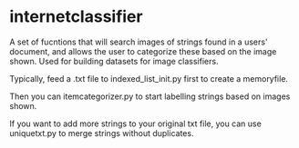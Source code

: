 # internetclassifier
A set of fucntions that will search images of strings found in a users' document, and allows the user to categorize these based on the image shown. 
Used for building datasets for image classifiers.

Typically, feed a .txt file to indexed_list_init.py first to create a memoryfile.

Then you can itemcategorizer.py to start labelling strings based on images shown. 

If you want to add more strings to your original txt file, you can use uniquetxt.py to merge strings without duplicates.

